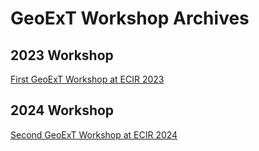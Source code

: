 # GeoExT Workshop Archives

## 2023 Workshop
[First GeoExT Workshop at ECIR 2023](https://github.com/geo-ext/GeoExT2023)

## 2024 Workshop
[Second GeoExT Workshop at ECIR 2024](https://github.com/geo-ext/GeoExT2024)

